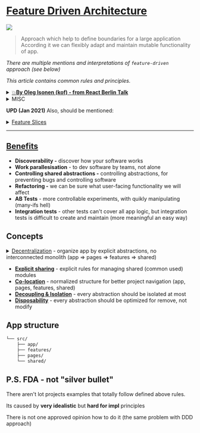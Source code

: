 # [Feature Driven Architecture](https://www.notion.so/Feature-Driven-Architecture-dfe306d664ae4780bcf999ccdd15e532)

<img src="https://www.notion.so/image/https%3A%2F%2Fs3-us-west-2.amazonaws.com%2Fsecure.notion-static.com%2F8e5f7905-b3c0-4720-a9a4-37820e337acd%2Ffeatures_(1).jpg?table=block&id=dfe306d6-64ae-4780-bcf9-99ccdd15e532&width=3720&userId=1cb8fbb1-ebee-4a7d-9598-16e80bdc4be1&cache=v2" />

> Approach which help to define boundaries for a large application
According it we can flexibly adapt and maintain mutable functionality of app.

*There are multiple mentions and interpretations of `feature-driven` approach (see below)*

*This article contains common rules and principles.*

<details>
<summary>
  <a href="https://www.notion.so/Summary-Feature-Driven-Architecture-talk-b8609fd4452b41f499703c841e56b8e9">💥<b>By Oleg Isonen (kof) - from React Berlin Talk</b></a>
</summary>

- [YouTube Talk](https://www.youtube.com/watch?v=BWAeYuWFHhs)
- [github](https://github.com/kof/feature-driven-architecture)
- [github org](https://github.com/feature-driven)
- [Summary - "Feature Driven Architecture" talk](https://www.notion.so/Summary-Feature-Driven-Architecture-talk-b8609fd4452b41f499703c841e56b8e9)
</details>

<details>
<summary>MISC</summary>
  
- [FDD vs DDD](https://www.notion.so/Frontend-Architecture-2aee8b123a2540958526419267cf7b32)
- [**How to Organize Your React + Redux Codebase**](https://www.pluralsight.com/guides/how-to-organize-your-react-+-redux-codebase)
- [How to better organize your React applications?](https://medium.com/@alexmngn/how-to-better-organize-your-react-applications-2fd3ea1920f1)
- [Why React developers should modularize their applications?](https://medium.com/@alexmngn/why-react-developers-should-modularize-their-applications-d26d381854c1)
- [A feature based approach to React development](https://ryanlanciaux.com/blog/2017/08/20/a-feature-based-approach-to-react-development/)
- [Feature Based Development](https://feature-u.js.org/cur/concepts.html#feature-based-development)
</details>
    

**UPD (Jan 2021)** Also, should be mentioned:

<details>
<summary>
  <a href="https://featureslices.dev/v0.1">Feature Slices</a>
</summary>

- [github](https://github.com/featureslices/featureslices.dev)
- [github org](https://github.com/featureslices)
- [telegram](https://t.me/feature_slices)
- [Atomic Design](https://atomicdesign.bradfrost.com/table-of-contents/)
  - [https://bradfrost.com/blog/post/extending-atomic-design/](https://bradfrost.com/blog/post/extending-atomic-design/)

- jsunderhood (twitter)
    - [https://twitter.com/jsunderhood/status/1277515984501460992](https://twitter.com/jsunderhood/status/1277515984501460992)
    - [https://twitter.com/jsunderhood/status/1277938445353091074](https://twitter.com/jsunderhood/status/1277938445353091074)
    - [https://twitter.com/jsunderhood/status/1278660547513327616](https://twitter.com/jsunderhood/status/1278660547513327616)
    - [https://twitter.com/jsunderhood/status/1278730782731894786](https://twitter.com/jsunderhood/status/1278730782731894786)
    - [https://twitter.com/jsunderhood/status/1279384660523601920](https://twitter.com/jsunderhood/status/1279384660523601920)
    - [https://twitter.com/jsunderhood/status/1279409800015642627](https://twitter.com/jsunderhood/status/1279409800015642627)
</details>
    
---

## [Benefits](https://www.notion.so/Summary-Feature-Driven-Architecture-talk-b8609fd4452b41f499703c841e56b8e9)

- **Discoverability -** discover how your software works
- **Work parallesisation** - to dev software by teams, not alone
- **Controlling shared abstractions -** controlling abstractions, for preventing bugs and controlling software
- **Refactoring -** we can be sure what user-facing functionality we will affect
- **AB Tests** - more controllable experiments, with quikly manipulating (many-ifs hell)
- **Integration tests** - other tests can't cover all app logic, but integration tests is difficult to create and maintain (more meaningful an easy way)

## Concepts
<details>
  <summary>
    <a href="#decentralization">Decentralization</a> - organize app by explicit abstractions, no interconnected monolith (app ⇒ pages ⇒ features ⇒ shared)
  </summary>
  
  [notion](https://www.notion.so/Summary-Feature-Driven-Architecture-talk-b8609fd4452b41f499703c841e56b8e9)
</details>

- **[Explicit sharing](https://www.notion.so/Summary-Feature-Driven-Architecture-talk-b8609fd4452b41f499703c841e56b8e9)** - explicit rules for managing shared (common used) modules
- **[Co-location](https://www.notion.so/Summary-Feature-Driven-Architecture-talk-b8609fd4452b41f499703c841e56b8e9)** - normalized structure for better project navigation (app, pages, features, shared)
- **[Decoupling & Isolation](https://www.notion.so/Summary-Feature-Driven-Architecture-talk-b8609fd4452b41f499703c841e56b8e9)** - every abstraction should be isolated at most
- **[Disposability](https://www.notion.so/Summary-Feature-Driven-Architecture-talk-b8609fd4452b41f499703c841e56b8e9)** - every abstraction should be optimized for remove, not modify

## App structure
```bash
└── src/
    ├── app/
    ├── features/
    ├── pages/
    └── shared/
```

## P.S. **FDA - not "silver bullet"**

There aren't lot projects examples that totally follow defined above rules.

Its caused by **very idealistic** but **hard for impl** principles

There is not one approved opinion how to do it (the same problem with DDD approach)

